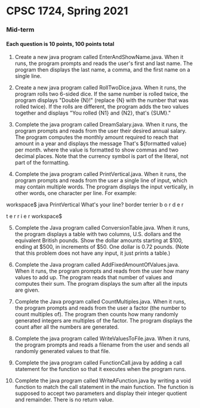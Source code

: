 # CPSC 1724, Spring 2021
### Mid-term
#### Each question is 10 points, 100 points total

1.	Create a new java program called EnterAndShowName.java. When it runs, the program prompts and reads the user's first and last name. The program then displays the last name, a comma, and the first name on a single line.

2.	Create a new java program called RollTwoDice.java. When it runs, the program rolls two 6-sided dice. If the same number is rolled twice, the program displays "Double {N}!" (replace {N} with the number that was rolled twice). If the rolls are different, the program adds the two values together and displays "You rolled {N1} and {N2}, that's {SUM}."

3.	Complete the java program called DreamSalary.java. When it runs, the program prompts and reads from the user their desired annual salary. The program computes the monthly amount required to reach that amount in a year and displays the message
That's ${formatted value} per month.
where the value is formatted to show commas and two decimal places. Note that the currency symbol is part of the literal, not part of the formatting.

4.	Complete the java program called PrintVertical.java. When it runs, the program prompts and reads from the user a single line of input, which may contain multiple words. The program displays the input vertically, in other words, one character per line. For example:

workspace$ java PrintVertical
What's your line? border terrier
b
o
r
d
e
r

t
e
r
r
i
e
r
workspace$

5.	Complete the Java program called ConversionTable.java. When it runs, the program displays a table with two columns, U.S. dollars and the equivalent British pounds. Show the dollar amounts starting at $100, ending at $500, in increments of $50. One dollar is 0.72 pounds. (Note that this problem does not have any input, it just prints a table.)

6.	Complete the Java program called AddFixedAmountOfValues.java. When it runs, the program prompts and reads from the user how many values to add up. The program reads that number of values and computes their sum. The program displays the sum after all the inputs are given.

7.	Complete the Java program called CountMultiples.java. When it runs, the program prompts and reads from the user a factor (the number to count multiples of). The program then counts how many randomly generated integers are multiples of the factor. The program displays the count after all the numbers are generated.

8.	Complete the java program called WriteValuesToFile.java. When it runs, the program prompts and reads a filename from the user and sends all randomly generated values to that file.

9.	Complete the java program called FunctionCall.java by adding a call statement for the function so that it executes when the program runs.

10.	Complete the java program called WriteAFunction.java by writing a void function to match the call statement in the main function. The function is supposed to accept two parameters and display their integer quotient and remainder. There is no return value.

